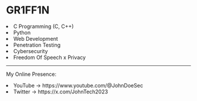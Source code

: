 <h1>GR1FF1N</h1>
<li>C Programming (C, C++)</li>
<li>Python</li>
<li>Web Development</li>
<li>Penetration Testing</li>
<li>Cybersecurity</li>
<li>Freedom Of Speech x Privacy</li>

---

My Online Presence:
<li>YouTube -> https://www.youtube.com/@JohnDoeSec</li>
<li>Twitter -> https://x.com/JohnTech2023</li>

